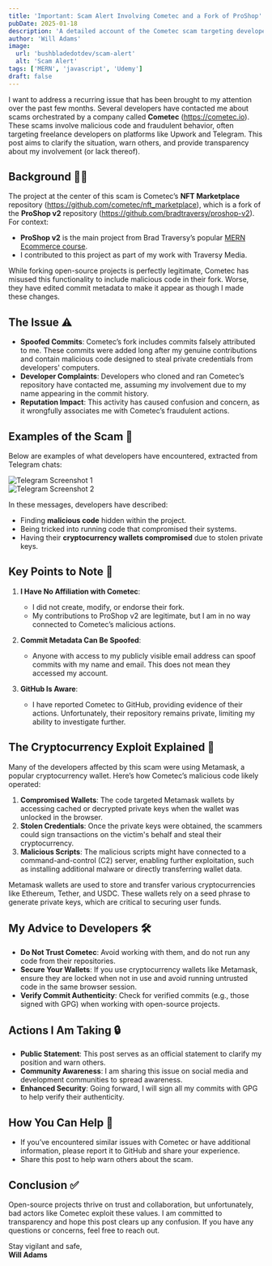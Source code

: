 ```yaml
---
title: 'Important: Scam Alert Involving Cometec and a Fork of ProShop'
pubDate: 2025-01-18
description: 'A detailed account of the Cometec scam targeting developers, involving malicious code and spoofed commits in a forked repository of the ProShop v2 project.'
author: 'Will Adams'
image:
  url: 'bushbladedotdev/scam-alert'
  alt: 'Scam Alert'
tags: ['MERN', 'javascript', 'Udemy']
draft: false
---
```


I want to address a recurring issue that has been brought to my attention over the past few months. Several developers have contacted me about scams orchestrated by a company called **Cometec** (https://cometec.io). These scams involve malicious code and fraudulent behavior, often targeting freelance developers on platforms like Upwork and Telegram. This post aims to clarify the situation, warn others, and provide transparency about my involvement (or lack thereof).

## Background 🕵️‍♂️

The project at the center of this scam is Cometec’s **NFT Marketplace** repository (https://github.com/cometec/nft_marketplace), which is a fork of the **ProShop v2** repository (https://github.com/bradtraversy/proshop-v2). For context:

- **ProShop v2** is the main project from Brad Traversy’s popular [MERN Ecommerce course](https://www.traversymedia.com/mern-stack-from-scratch).
- I contributed to this project as part of my work with Traversy Media.

While forking open-source projects is perfectly legitimate, Cometec has misused this functionality to include malicious code in their fork. Worse, they have edited commit metadata to make it appear as though I made these changes.

## The Issue ⚠️

- **Spoofed Commits**: Cometec’s fork includes commits falsely attributed to me. These commits were added long after my genuine contributions and contain malicious code designed to steal private credentials from developers' computers.
- **Developer Complaints**: Developers who cloned and ran Cometec’s repository have contacted me, assuming my involvement due to my name appearing in the commit history.
- **Reputation Impact**: This activity has caused confusion and concern, as it wrongfully associates me with Cometec’s fraudulent actions.

## Examples of the Scam 🛑

Below are examples of what developers have encountered, extracted from Telegram chats:

![Telegram Screenshot 1](https://res.cloudinary.com/bushblade/image/upload/v1737212716/bushbladedotdev/cometec01.webp)  
![Telegram Screenshot 2](https://res.cloudinary.com/bushblade/image/upload/v1737212716/bushbladedotdev/malicious-one-line-code.webp)

In these messages, developers have described:

- Finding **malicious code** hidden within the project.
- Being tricked into running code that compromised their systems.
- Having their **cryptocurrency wallets compromised** due to stolen private keys.

## Key Points to Note 📝

1. **I Have No Affiliation with Cometec**:

   - I did not create, modify, or endorse their fork.
   - My contributions to ProShop v2 are legitimate, but I am in no way connected to Cometec’s malicious actions.

2. **Commit Metadata Can Be Spoofed**:

   - Anyone with access to my publicly visible email address can spoof commits with my name and email. This does not mean they accessed my account.

3. **GitHub Is Aware**:
   - I have reported Cometec to GitHub, providing evidence of their actions. Unfortunately, their repository remains private, limiting my ability to investigate further.

## The Cryptocurrency Exploit Explained 🔐

Many of the developers affected by this scam were using Metamask, a popular cryptocurrency wallet. Here’s how Cometec’s malicious code likely operated:

1. **Compromised Wallets**: The code targeted Metamask wallets by accessing cached or decrypted private keys when the wallet was unlocked in the browser.
2. **Stolen Credentials**: Once the private keys were obtained, the scammers could sign transactions on the victim's behalf and steal their cryptocurrency.
3. **Malicious Scripts**: The malicious scripts might have connected to a command-and-control (C2) server, enabling further exploitation, such as installing additional malware or directly transferring wallet data.

Metamask wallets are used to store and transfer various cryptocurrencies like Ethereum, Tether, and USDC. These wallets rely on a seed phrase to generate private keys, which are critical to securing user funds.

## My Advice to Developers 🛠️

- **Do Not Trust Cometec**: Avoid working with them, and do not run any code from their repositories.
- **Secure Your Wallets**: If you use cryptocurrency wallets like Metamask, ensure they are locked when not in use and avoid running untrusted code in the same browser session.
- **Verify Commit Authenticity**: Check for verified commits (e.g., those signed with GPG) when working with open-source projects.

## Actions I Am Taking 🔒

- **Public Statement**: This post serves as an official statement to clarify my position and warn others.
- **Community Awareness**: I am sharing this issue on social media and development communities to spread awareness.
- **Enhanced Security**: Going forward, I will sign all my commits with GPG to help verify their authenticity.

## How You Can Help 🤝

- If you’ve encountered similar issues with Cometec or have additional information, please report it to GitHub and share your experience.
- Share this post to help warn others about the scam.

## Conclusion ✅

Open-source projects thrive on trust and collaboration, but unfortunately, bad actors like Cometec exploit these values. I am committed to transparency and hope this post clears up any confusion. If you have any questions or concerns, feel free to reach out.

Stay vigilant and safe,  
**Will Adams**

